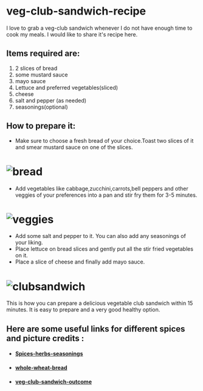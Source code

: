 # veg-club-sandwich-recipe
I love to grab a veg-club sandwich whenever I do not have enough time to cook my meals.
I would like to share it's recipe here.


## Items required are:
1. 2 slices of bread
1. some mustard sauce 
1. mayo sauce
1. Lettuce and preferred vegetables(sliced)
1. cheese
1. salt and pepper (as needed)
1. seasonings(optional)

## How to prepare it:
- Make sure to choose a fresh bread of your choice.Toast two slices of it and smear mustard sauce on one of the slices.
# ![bread](https://upload.wikimedia.org/wikipedia/commons/thumb/9/97/Stale_bread.jpg/800px-Stale_bread.jpg)

- Add vegetables like cabbage,zucchini,carrots,bell peppers and other veggies of your preferences into a pan and stir fry them for 3-5 minutes.
                     
 # ![veggies](https://t4.ftcdn.net/jpg/02/26/97/39/240_F_226973992_B9vaRceMl2n1NKcLXiXTueU1gOIQB03D.jpg)
                     
- Add some salt and pepper to it. You can also add any seasonings of your liking.
- Place lettuce on bread slices and gently put all the stir fried vegetables on it.
- Place a slice of cheese and finally add mayo sauce.

# ![clubsandwich](http://pngimg.com/uploads/burger_sandwich/burger_sandwich_PNG4150.png)


This is how you can prepare a delicious vegetable club sandwich within 15 minutes. It is easy to prepare and a very good healthy option.

## Here are some useful links for different spices and picture credits :
- #### [Spices-herbs-seasonings](https://www.spicesinc.com/t-list-of-spices.aspx)
- #### [whole-wheat-bread](https://upload.wikimedia.org/wikipedia/commons/thumb/9/97/Stale_bread.jpg/800px-Stale_bread.jpg)
- #### [veg-club-sandwich-outcome](http://pngimg.com/uploads/burger_sandwich/burger_sandwich_PNG4150.png)
